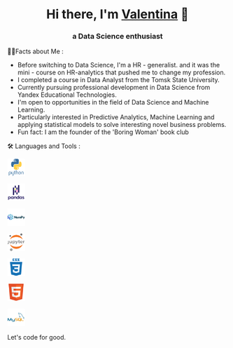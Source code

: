 <h1 align="center">Hi there, I'm  <a href="https://www.linkedin.com/in/valentina-boychenko-9695aa185/" target="_blank">Valentina</a> 
👋 </h1>
<h3 align="center">а Data Science enthusiast </h3>

:woman_technologist:Facts about Me :

- Before switching to Data Science, I'm a HR - generalist. and it was the mini - course on HR-analytics that pushed me to change my profession. 
- I completed a course in Data Analyst from the Tomsk State University.
- Currently pursuing professional development in Data Science from Yandex Educational Technologies.
- I'm open to opportunities in the field of Data Science and Machine Learning.
- Particularly interested in Predictive Analytics, Machine Learning and applying statistical models to solve interesting novel business problems.
- Fun fact: I am the founder of the 'Boring Woman' book club

:hammer_and_wrench: Languages and Tools :

<div>  
  <img src="https://github.com/devicons/devicon/blob/master/icons/python/python-original-wordmark.svg"  title="Python" alt="python" width="40" height="40"/>&nbsp;
  
  <img src="https://github.com/devicons/devicon/blob/master/icons/pandas/pandas-original-wordmark.svg"  title="Pandas" alt="pandas" width="40" height="40"/>&nbsp;
  
  <img src="https://github.com/devicons/devicon/blob/master/icons/numpy/numpy-original-wordmark.svg"  title="Numpy" alt="numpy" width="40" height="40"/>&nbsp;
  
  <img src="https://github.com/devicons/devicon/blob/master/icons/jupyter/jupyter-original-wordmark.svg"  title="Jupyter" alt="jupyter" width="40" height="40"/>&nbsp;
  
  <img src="https://github.com/devicons/devicon/blob/master/icons/css3/css3-plain-wordmark.svg"  title="CSS3" alt="CSS" width="40" height="40"/>&nbsp;
  
  <img src="https://github.com/devicons/devicon/blob/master/icons/html5/html5-original.svg" title="HTML5" alt="HTML" width="40" height="40"/>&nbsp;
  
  <img src="https://github.com/devicons/devicon/blob/master/icons/mysql/mysql-original-wordmark.svg" title="MySQL"  alt="MySQL" width="40" height="40"/>&nbsp;

</div>


<tail> Let's code for good.</tail>

<!-- ### Hi there 👋 from Russia 🇷🇺
I'm Valentine, a Data Science enthusiast.

**Speck-of-light/Speck-of-light** is a ✨ _special_ ✨ repository because its `README.md` (this file) appears on your GitHub profile.

Here are some ideas to get you started:

- 🔭 I’m currently working on ...
- 🌱 I’m currently learning ...
- 👯 I’m looking to collaborate on ...
- 🤔 I’m looking for help with ...
- 💬 Ask me about ...
- 📫 How to reach me: ...
- 😄 Pronouns: ...
- ⚡ Fun fact: ...
<img src="https://github.com/devicons/devicon/blob/master/icons/javascript/javascript-original.svg" title="JavaScript" alt="JavaScript" width="40" height="40"/>&nbsp;
-->
